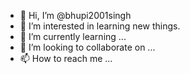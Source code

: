 - 👋 Hi, I’m @bhupi2001singh
- 👀 I’m interested in learning new things.
- 🌱 I’m currently learning ...
- 💞️ I’m looking to collaborate on ...
- 📫 How to reach me ...

<!---
bhupi2001singh/bhupi2001singh is a ✨ special ✨ repository because its `README.md` (this file) appears on your GitHub profile.
You can click the Preview link to take a look at your changes.
--->
